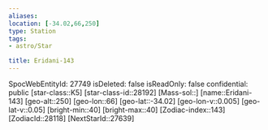 ```yaml
---
aliases: 
location: [-34.02,66,250]
type: Station
tags:
- astro/Star

title: Eridani-143
---
```

SpocWebEntityId: 27749
isDeleted: false
isReadOnly: false
confidential: public
[star-class::K5]
[star-class-id::28192]
[Mass-sol::]
[name::Eridani-143]
[geo-alt::250]
[geo-lon::66]
[geo-lat::-34.02]
[geo-lon-v::0.005]
[geo-lat-v::0.05]
[bright-min::40]
[bright-max::40]
[Zodiac-index::143]
[ZodiacId::28118]
[NextStarId::27639]



